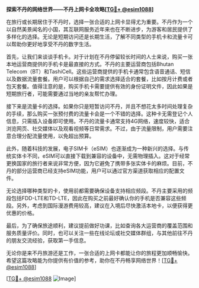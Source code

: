 **探索不丹的网络世界——不丹上网卡全攻略[[TG💪+ @esim1088](https://t.me/s/esim1088)]**

在旅行或长期居住于不丹时，选择一张合适的上网卡显得尤为重要。不丹作为一个以自然美景闻名的小国，其互联网服务近年来也在不断进步，为游客和居民提供了多样化的选择。无论是短期访问还是长期生活，了解不同类型的手机卡和流量卡可以帮助你更好地享受不丹的数字生活。

首先，让我们来谈谈手机卡。对于计划在不丹停留较长时间的人士来说，购买一张本地运营商提供的手机卡是最直接的方式。不丹的主要运营商包括Bhutan Telecom（BT）和TashiCell。这些运营商提供的手机卡通常包含语音通话、短信以及数据流量套餐。用户可以根据自己的需求选择适合的套餐，比如按月计费或者包天套餐。值得注意的是，购买手机卡需要提供有效的身份证明文件，因此如果是短期旅行者，可能需要通过当地的亲友帮忙办理。

接下来是流量卡的选择。如果你只是短暂访问不丹，并且不想花太多时间处理复杂的手续，那么购买一张预付费的流量卡会是一个不错的选择。这种卡无需登记个人信息，只需插入设备即可使用。不丹的流量卡通常支持4G网络，速度较快，适合浏览网页、社交媒体以及观看视频等日常需求。不过，由于流量限制，用户需要注意合理分配流量使用，以免超出预算。

此外，随着科技的发展，电子SIM卡（eSIM）也逐渐成为一种新兴的选择。与传统实体卡不同，eSIM可以直接下载到兼容的设备中，无需物理插入。这对于经常更换国家的旅行者来说非常方便，因为它避免了携带多张实体卡的麻烦。目前，不丹的部分运营商已经支持eSIM功能，用户可以通过官方渠道获取相应的配置文件。

无论选择哪种类型的卡，使用前都需要确保设备支持相应频段。不丹主要采用的频段包括FDD-LTE和TD-LTE，因此在购买之前最好确认你的手机是否兼容这些频段。另外，考虑到国际漫游费用较高，建议在入境后尽快激活本地卡，以便获得更优惠的价格。

最后，为了确保旅途顺利，建议提前做好功课，比如查询各大运营商的覆盖范围和服务质量评价。同时，也可以关注一些在线论坛或社交媒体群组，与其他前往不丹的朋友交流经验，获取第一手信息。

无论你是来不丹旅游还是工作，一张合适的上网卡都能让你的旅程更加顺畅愉快。希望这篇攻略能为你提供有价值的参考，助你在不丹畅享网络世界！[[TG💪+ @esim1088](https://t.me/s/esim1088)]

[[TG💪+ @esim1088](https://t.me/s/esim1088) ![Image](https://i.postimg.cc/4NQfJmqS/Snipaste-2025-05-13-00-14-12.png)]